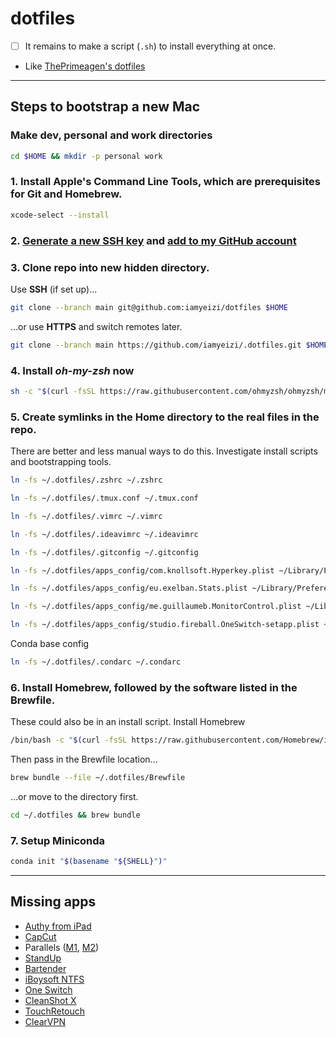 # dotfiles

-   [ ] It remains to make a script (`.sh`) to install everything at once.
-   Like [ThePrimeagen's dotfiles](https://github.com/ThePrimeagen/.dotfiles)

---

## Steps to bootstrap a new Mac

### Make dev, personal and work directories

```zsh
cd $HOME && mkdir -p personal work
```

### 1. Install Apple's Command Line Tools, which are prerequisites for Git and Homebrew.

```zsh
xcode-select --install
```

### 2. [Generate a new SSH key](https://docs.github.com/en/authentication/connecting-to-github-with-ssh/generating-a-new-ssh-key-and-adding-it-to-the-ssh-agent) and [add to my GitHub account](https://docs.github.com/en/authentication/connecting-to-github-with-ssh/adding-a-new-ssh-key-to-your-github-account)

### 3. Clone repo into new hidden directory.

Use **SSH** (if set up)...

```zsh
git clone --branch main git@github.com:iamyeizi/dotfiles $HOME
```

...or use **HTTPS** and switch remotes later.

```zsh
git clone --branch main https://github.com/iamyeizi/.dotfiles.git $HOME
```

### 4. Install **_oh-my-zsh_** now

```zsh
sh -c "$(curl -fsSL https://raw.githubusercontent.com/ohmyzsh/ohmyzsh/master/tools/install.sh)"
```

### 5. Create symlinks in the Home directory to the real files in the repo.

There are better and less manual ways to do this. Investigate install scripts and bootstrapping tools.

```zsh
ln -fs ~/.dotfiles/.zshrc ~/.zshrc
```

```zsh
ln -fs ~/.dotfiles/.tmux.conf ~/.tmux.conf
```

```zsh
ln -fs ~/.dotfiles/.vimrc ~/.vimrc
```

```zsh
ln -fs ~/.dotfiles/.ideavimrc ~/.ideavimrc
```

```zsh
ln -fs ~/.dotfiles/.gitconfig ~/.gitconfig
```

```zsh
ln -fs ~/.dotfiles/apps_config/com.knollsoft.Hyperkey.plist ~/Library/Preferences/com.knollsoft.Hyperkey.plist
```

```zsh
ln -fs ~/.dotfiles/apps_config/eu.exelban.Stats.plist ~/Library/Preferences/eu.exelban.Stats.plist
```

```zsh
ln -fs ~/.dotfiles/apps_config/me.guillaumeb.MonitorControl.plist ~/Library/Preferences/me.guillaumeb.MonitorControl.plist
```

```zsh
ln -fs ~/.dotfiles/apps_config/studio.fireball.OneSwitch-setapp.plist ~/Library/Preferences/studio.fireball.OneSwitch-setapp.plist
```

Conda base config

```zsh
ln -fs ~/.dotfiles/.condarc ~/.condarc
```

### 6. Install Homebrew, followed by the software listed in the Brewfile.

These could also be in an install script. Install Homebrew

```zsh
/bin/bash -c "$(curl -fsSL https://raw.githubusercontent.com/Homebrew/install/HEAD/install.sh)"
```

Then pass in the Brewfile location...

```zsh
brew bundle --file ~/.dotfiles/Brewfile
```

...or move to the directory first.

```zsh
cd ~/.dotfiles && brew bundle
```

### 7. Setup Miniconda

```zsh
conda init "$(basename "${SHELL}")"
```

---

## Missing apps
-   [Authy from iPad](https://apps.apple.com/ar/app/twilio-authy/id494168017?l=en)
-   [CapCut](https://apps.apple.com/ar/app/capcut-video-editor/id1500855883?l=en)
-   Parallels ([M1](https://haxmac.cc/?s=parallels), [M2](https://nmac.to/search/?q=parallels#gsc.tab=0&gsc.q=parallels&gsc.page=1))
-   [StandUp](https://apps.apple.com/ar/app/standup/id1439378680?l=en&mt=12)
-   [Bartender](https://setapp.com/apps/bartender)
-   [iBoysoft NTFS](https://setapp.com/apps/iboysoft-ntfs-for-mac)
-   [One Switch](https://setapp.com/apps/one-switch)
-   [CleanShot X](https://setapp.com/apps/cleanshot)
-   [TouchRetouch](https://setapp.com/apps/touchretouch)
-   [ClearVPN](https://setapp.com/apps/clearvpn)
